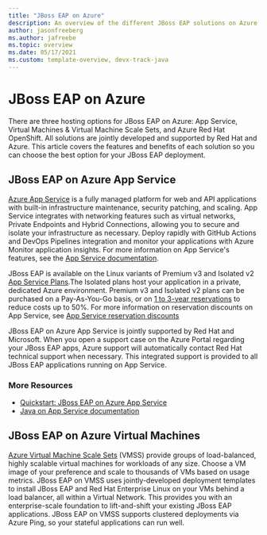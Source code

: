 ```yaml
---
title: "JBoss EAP on Azure"
description: An overview of the different JBoss EAP solutions on Azure, all jointly developed and supported by Red Hat and Microsoft.
author: jasonfreeberg
ms.author: jafreebe
ms.topic: overview
ms.date: 05/17/2021
ms.custom: template-overview, devx-track-java
---
```


# JBoss EAP on Azure

There are three hosting options for JBoss EAP on Azure: App Service, Virtual Machines & Virtual Machine Scale Sets, and Azure Red Hat OpenShift. All solutions are jointly developed and supported by Red Hat and Azure. This article covers the features and benefits of each solution so you can choose the best option for your JBoss EAP deployment.

## JBoss EAP on Azure App Service

[Azure App Service](https://azure.microsoft.com/services/app-service/) is a fully managed platform for web and API applications with built-in infrastructure maintenance, security patching, and scaling. App Service integrates with networking features such as virtual networks, Private Endpoints and Hybrid Connections, allowing you to secure and isolate your infrastructure as necessary. Deploy rapidly with GitHub Actions and DevOps Pipelines integration and monitor your applications with Azure Monitor application insights. For more information on App Service's features, see the [App Service documentation](https://docs.microsoft.com/azure/app-service/overview).

JBoss EAP is available on the Linux variants of Premium v3 and Isolated v2 [App Service Plans](https://azure.microsoft.com/pricing/details/app-service/linux/).The Isolated plans host your application in a private, dedicated Azure environment. Premium v3 and Isolated v2 plans can be purchased on a Pay-As-You-Go basis, or on [1 to 3-year reservations](https://docs.microsoft.com/azure/cost-management-billing/reservations/save-compute-costs-reservations) to reduce costs up to 50%. For more information on reservation discounts on App Service, see [App Service reservation discounts](https://docs.microsoft.com/azure/cost-management-billing/reservations/reservation-discount-app-service)

JBoss EAP on Azure App Service is jointly supported by Red Hat and Microsoft. When you open a support case on the Azure Portal regarding your JBoss EAP apps, Azure support will automatically contact Red Hat technical support when necessary. This integrated support is provided to all JBoss EAP applications running on App Service.

### More Resources

- [Quickstart: JBoss EAP on Azure App Service](https://docs.microsoft.com/azure/app-service/quickstart-java?tabs=javase&pivots=platform-linux)
- [Java on App Service documentation](https://docs.microsoft.com/azure/app-service/configure-language-java?pivots=platform-linux)

## JBoss EAP on Azure Virtual Machines

[Azure Virtual Machine Scale Sets](https://azure.microsoft.com/services/virtual-machine-scale-sets/) (VMSS) provide groups of load-balanced, highly scalable virtual machines for workloads of any size. Choose a VM image of your preference and scale to thousands of VMs based on usage metrics. JBoss EAP on VMSS uses jointly-developed deployment templates to install JBoss EAP and Red Hat Enterprise Linux on your VMs behind a load balancer, all within a Virtual Network. This provides you with an enterprise-scale foundation to lift-and-shift your existing JBoss EAP applications. JBoss EAP on VMSS supports clustered deployments via Azure Ping, so your stateful applications can run well.

